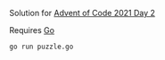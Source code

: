 Solution for [Advent of Code 2021 Day 2](https://adventofcode.com/2021/day/2)

Requires [Go](https://go.dev/doc/install)

```
go run puzzle.go
```
